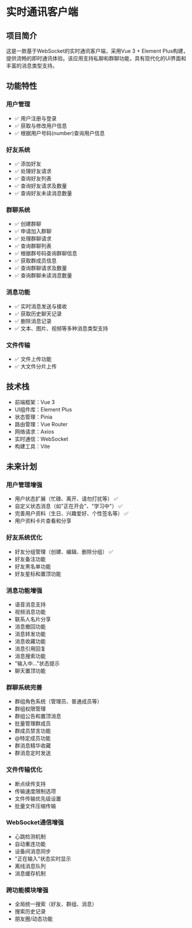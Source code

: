 # 实时通讯客户端
## 项目简介
这是一款基于WebSocket的实时通讯客户端，采用Vue 3 + Element Plus构建，提供流畅的即时通讯体验。该应用支持私聊和群聊功能，具有现代化的UI界面和丰富的消息类型支持。

## 功能特性
### 用户管理
- ✅ 用户注册与登录
- ✅ 获取与修改用户信息
- ✅ 根据用户号码(number)查询用户信息
### 好友系统
- ✅ 添加好友
- ✅ 处理好友请求
- ✅ 查询好友列表
- ✅ 查询好友请求及数量
- ✅ 查询好友未读消息数量
### 群聊系统
- ✅ 创建群聊
- ✅ 申请加入群聊
- ✅ 处理群聊请求
- ✅ 查询群聊列表
- ✅ 根据群号码查询群聊信息
- ✅ 获取群成员信息
- ✅ 查询群聊请求及数量
- ✅ 查询群聊未读消息数量
### 消息功能
- ✅ 实时消息发送与接收
- ✅ 获取历史聊天记录
- ✅ 删除消息记录
- ✅ 文本、图片、视频等多种消息类型支持
### 文件传输
- ✅ 文件上传功能
- ✅ 大文件分片上传
## 技术栈
- 前端框架：Vue 3
- UI组件库：Element Plus
- 状态管理：Pinia
- 路由管理：Vue Router
- 网络请求：Axios
- 实时通信：WebSocket
- 构建工具：Vite

## 未来计划
### 用户管理增强
- 用户状态扩展（忙碌、离开、请勿打扰等） ✅
- 自定义状态消息（如"正在开会"、"学习中"） ✅
- 完善用户资料（生日、兴趣爱好、个性签名等） ✅
- 用户资料卡片查看和分享 
### 好友系统优化
- 好友分组管理（创建、编辑、删除分组） ✅
- 好友备注功能
- 好友黑名单功能
- 好友星标和置顶功能
### 消息功能增强
- 语音消息支持
- 视频消息功能
- 联系人名片分享
- 消息撤回功能
- 消息转发功能
- 消息收藏功能
- 消息引用回复
- 消息搜索功能
- "输入中..."状态提示
- 聊天置顶功能
### 群聊系统完善
- 群组角色系统（管理员、普通成员等）
- 群组权限管理
- 群组公告和置顶消息
- 批量管理群成员
- 群成员禁言功能
- @特定成员功能
- 群消息精华收藏
- 群消息定时发送
### 文件传输优化
- 断点续传支持
- 传输速度限制选项
- 文件传输优先级设置
- 批量文件压缩传输
### WebSocket通信增强
- 心跳检测机制
- 自动重连功能
- 设备间消息同步
- "正在输入"状态实时显示
- 离线消息队列
- 消息缓存机制
### 跨功能模块增强
- 全局统一搜索（好友、群组、消息）
- 搜索历史记录
- 朋友圈/动态功能
